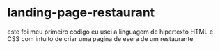# landing-page-restaurant
este foi meu primeiro codigo eu usei a linguagem de hipertexto HTML e CSS com intuito de criar uma pagina de esera de um restaurante

